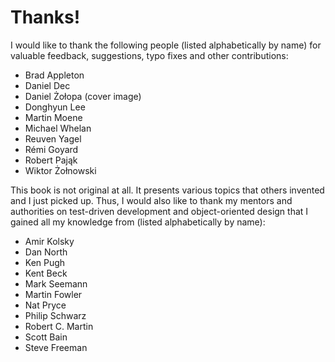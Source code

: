 Thanks!
=======

I would like to thank the following people (listed alphabetically by name) for valuable feedback, suggestions, typo fixes and other contributions: 

-   Brad Appleton
-   Daniel Dec
-   Daniel Żołopa (cover image)
-   Donghyun Lee
-   Martin Moene
-   Michael Whelan
-   Reuven Yagel
-   Rémi Goyard
-   Robert Pająk
-   Wiktor Żołnowski

This book is not original at all. It presents various topics that others invented and I just picked up. Thus, I would also like to thank my mentors and authorities on test-driven development and object-oriented design that I gained all my knowledge from (listed alphabetically by name):

-   Amir Kolsky
-   Dan North
-   Ken Pugh
-   Kent Beck
-   Mark Seemann
-   Martin Fowler
-   Nat Pryce
-   Philip Schwarz
-   Robert C. Martin
-   Scott Bain
-   Steve Freeman
